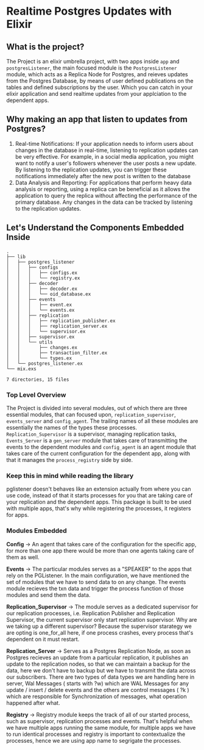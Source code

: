 # Realtime Postgres Updates with Elixir
## What is the project?
The Project is an elixir umbrella project, with two apps inside `app` and `postgresListener`, the main focused module is the `PostgresListener` module, which acts as a Replica Node for Postgres, and reieves updates from the Postgres Database, by means of user defined publications on the tables and defined subscriptions by the user. Which you can catch in your elixir application and send realtime updates from your applciation to the dependent apps.
## Why making an app that listen to updates from Postgres? 
1. Real-time Notifications: If your application needs to inform users about changes in the database in real-time, listening to replication updates can be very effective. For example, in a social media application, you might want to notify a user's followers whenever the user posts a new update. By listening to the replication updates, you can trigger these notifications immediately after the new post is written to the database
2. Data Analysis and Reporting: For applications that perform heavy data analysis or reporting, using a replica can be beneficial as it allows the application to query the replica without affecting the performance of the primary database. Any changes in the data can be tracked by listening to the replication updates.
   
## Let's Understand the Components Embedded Inside
```
.
├── lib
│   ├── postgres_listener
│   │   ├── configs
│   │   │   ├── configs.ex
│   │   │   └── registry.ex
│   │   ├── decoder
│   │   │   ├── decoder.ex
│   │   │   └── oid_database.ex
│   │   ├── events
│   │   │   ├── event.ex
│   │   │   └── events.ex
│   │   ├── replication
│   │   │   ├── replication_publisher.ex
│   │   │   ├── replication_server.ex
│   │   │   └── supervisor.ex
│   │   ├── supervisor.ex
│   │   └── utils
│   │       ├── changes.ex
│   │       ├── transaction_filter.ex
│   │       └── types.ex
│   └── postgres_listener.ex
└── mix.exs

7 directories, 15 files
```

### Top Level Overview
The Project is divided into several modules, out of which there are three essential modules, that can focused upon, `replication_supervisor`, `events_server` and `config_agent`. The trailing names of all these modules are essentially the names of the types these processes. `Replication_Supervisor` is a supervisor, managing replication tasks, `Events_Server` is a `gen_server` module that takes care of transmitting the events to the dependent modules and `config_agent` is an agent module that takes care of the current configuration for the dependent app, along with that it manages the `process_registry` side by side.

### Keep this in mind while reading the library
pglistener doesn't behaves like an extension actually from where you can use code, instead of that it starts processes for you that are taking care of your replication and the dependent apps. This package is built to be used with multiple apps, that's why while registering the processes, it registers for apps.

### Modules Embedded
**Config** ->  An agent that takes care of the configuration for the specific app, for more than one app there would be more than one agents taking care of them as well.

**Events** ->   The particular modules serves as a "SPEAKER" to the apps that rely on the PGListener. In the main configuration, we have mentioned the set of modules that we have to send data to on any change. The events module recieves the txn data and trigger the process function of those modules and send them the data.

**Replication_Supervisor** ->   The module serves as a dedicated supervisor for our replication processes, i.e. Replication Publisher and Replication Supervisor, the current supervisor only start replication supervisor. Why are we taking up a different supervisor? Because the supervisor starategy we are opting is one_for_all here, if one process crashes, every process that's dependent on it must restart.

**Replication_Server** ->  Serves as a Postgres Replication Node, as soon as Postgres recieves an update from a particular replication, it publishes an update to the replication nodes, so that we can maintain a backup for the data, here we don't have to backup but we have to transmit the data across our subscribers.
There are two types of data types we are handling here in server, Wal Messages ( starts with ?w) which are WAL Messages for any update / insert / delete events and the others are control messages ( ?k ) which are responsible for Synchronization of messages, what operation happened after what.
  
**Registry** ->   Registry module keeps the track of all of our started process, such as supervisor, replication processes and events. That's helpful when we have multiple apps running the same module, for multiple apps we have to run identical processes and registry is important to contextualize the processes, hence we are using app name to segrigate the processes.







